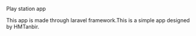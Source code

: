 Play station app

This app is made through laravel framework.This is a simple app designed by HMTanbir.
